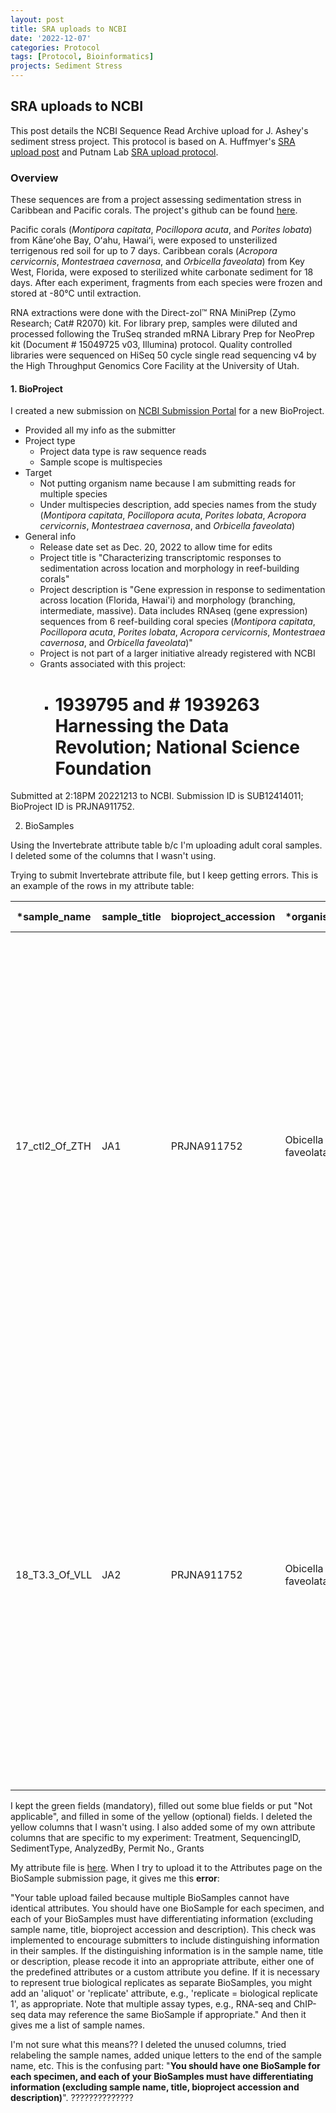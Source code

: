 ```yaml
---
layout: post
title: SRA uploads to NCBI
date: '2022-12-07'
categories: Protocol
tags: [Protocol, Bioinformatics]
projects: Sediment Stress
---
```


## SRA uploads to NCBI

This post details the NCBI Sequence Read Archive upload for J. Ashey's sediment stress project. This protocol is based on A. Huffmyer's [SRA upload post](https://ahuffmyer.github.io/ASH_Putnam_Lab_Notebook/SRA-Uploads-10-November-2022/) and Putnam Lab [SRA upload protocol](https://github.com/Putnam-Lab/Lab_Management/blob/master/Bioinformatics_%26_Coding/Data_Mangament/SRA-Upload_Protocol.md). 

### Overview 

These sequences are from a project assessing sedimentation stress in Caribbean and Pacific corals. The project's github can be found [here](https://github.com/JillAshey/SedimentStress).

Pacific corals (*Montipora capitata*, *Pocillopora acuta*, and *Porites lobata*) from Kāneʻohe Bay, Oʻahu, Hawaiʻi, were exposed to unsterilized terrigenous red soil for up to 7 days. Caribbean corals (*Acropora cervicornis*, *Montestraea cavernosa*, and *Orbicella faveolata*) from Key West, Florida, were exposed to sterilized white carbonate sediment for 18 days. After each experiment, fragments from each species were frozen and stored at -80°C until extraction.

RNA extractions were done with the Direct-zol™ RNA MiniPrep  (Zymo Research; Cat# R2070) kit. For library prep, samples were diluted and processed following the TruSeq stranded mRNA Library Prep for NeoPrep kit (Document # 15049725 v03, Illumina) protocol. Quality controlled libraries were sequenced on HiSeq 50 cycle single read sequencing v4 by the High Throughput Genomics Core Facility at the University of Utah.

#### 1. BioProject

I created a new submission on [NCBI Submission Portal](https://submit.ncbi.nlm.nih.gov/subs/bioproject/) for a new BioProject.

- Provided all my info as the submitter 
- Project type 
	- Project data type is raw sequence reads 
	- Sample scope is multispecies
- Target 
	- Not putting organism name because I am submitting reads for multiple species
	- Under multispecies description, add species names from the study (*Montipora capitata*, *Pocillopora acuta*, *Porites lobata*, *Acropora cervicornis*, *Montestraea cavernosa*, and *Orbicella faveolata*)
- General info
	- Release date set as Dec. 20, 2022 to allow time for edits 
	- Project title is "Characterizing transcriptomic responses to sedimentation across location and morphology in reef-building corals"
	- Project description is "Gene expression in response to sedimentation across location (Florida, Hawai'i) and morphology (branching, intermediate, massive). Data includes RNAseq (gene expression) sequences from 6 reef-building coral species (*Montipora capitata*, *Pocillopora acuta*, *Porites lobata*, *Acropora cervicornis*, *Montestraea cavernosa*, and *Orbicella faveolata*)"
	- Project is not part of a larger initiative already registered with NCBI
	- Grants associated with this project: 
		- # 1939795 and # 1939263 Harnessing the Data Revolution; National Science Foundation 

Submitted at 2:18PM 20221213 to NCBI. Submission ID is SUB12414011; BioProject ID is PRJNA911752.

2. BioSamples 

Using the Invertebrate attribute table b/c I'm uploading adult coral samples. I deleted some of the columns that I wasn't using. 

Trying to submit Invertebrate attribute file, but I keep getting errors. This is an example of the rows in my attribute table: 

| \*sample\_name    | sample\_title | bioproject\_accession | \*organism         | isolate    | breed          | host           | isolation\_source | \*collection\_date | \*geo\_loc\_name                        | \*tissue       | collected\_by   | dev\_stage | env\_broad\_scale            | host\_tissue\_sampled | identified\_by     | lat\_lon               | description                                                                                                                                                                                                                                                                                                                              | Treatment              | SequencingID | SedimentType                     | AnalyzedBy | Permit No.      | Grants                               |
| ----------------- | ------------- | --------------------- | ------------------ | ---------- | -------------- | -------------- | ----------------- | ------------------ | --------------------------------------- | -------------- | --------------- | ---------- | ---------------------------- | --------------------- | ------------------ | ---------------------- | ---------------------------------------------------------------------------------------------------------------------------------------------------------------------------------------------------------------------------------------------------------------------------------------------------------------------------------------- | ---------------------- | ------------ | -------------------------------- | ---------- | --------------- | ------------------------------------ |
| 17\_ctl2\_Of\_ZTH | JA1           | PRJNA911752           | Obicella faveolata | Coral host | Not applicable | Not applicable | Not applicable    | 9-Jun-16           | Florida Keys; USA: Florida: Fort Pierce | Whole organism | Francois Seneca | Adult      | coral reef \[ENVO:00000150\] | Whole host organism   | Ellis and Solander | 27.460350N, -80.311073 | Adult life stage sample of Orbicella faveolata collected from Key West National Marine Sanctuary, Florida coral reef environment. Individuals were transported to Fort Pierce, Florida, for exposure to sterilized white carbonate sediment for 18 days. Samples were preserved in liquid nitrogen and stored at -80°C until processing. | Control                | 14004RX1     | Sterilized coral rubble sediment | Jill Ashey | #FKNMS-2016-017 | NSF HDR Awards #1939795 and #1939263 |
| 18\_T3.3\_Of\_VLL | JA2           | PRJNA911752           | Obicella faveolata | Coral host | Not applicable | Not applicable | Not applicable    | 9-Jun-16           | Florida Keys; USA: Florida: Fort Pierce | Whole organism | Francois Seneca | Adult      | coral reef \[ENVO:00000150\] | Whole host organism   | Ellis and Solander | 27.460350N, -80.311073 | Adult life stage sample of Orbicella faveolata collected from Key West National Marine Sanctuary, Florida coral reef environment. Individuals were transported to Fort Pierce, Florida, for exposure to sterilized white carbonate sediment for 18 days. Samples were preserved in liquid nitrogen and stored at -80°C until processing. | Treatment 3 (300 mg/L) | 14005RX1     | Sterilized coral rubble sediment | Jill Ashey | #FKNMS-2016-017 | NSF HDR Awards #1939795 and #1939263 |


I kept the green fields (mandatory), filled out some blue fields or put "Not applicable", and filled in some of the yellow (optional) fields. I deleted the yellow columns that I wasn't using. I also added some of my own attribute columns that are specific to my experiment: Treatment, SequencingID, SedimentType, AnalyzedBy, Permit No., Grants

My attribute file is [here](https://github.com/JillAshey/SedimentStress/blob/master/Data/NCBI_upload/Invertebrate.1.0-2.xlsx). When I try to upload it to the Attributes page on the BioSample submission page, it gives me this **error**: 

"Your table upload failed because multiple BioSamples cannot have identical attributes. You should have one BioSample for each specimen, and each of your BioSamples must have differentiating information (excluding sample name, title, bioproject accession and description). This check was implemented to encourage submitters to include distinguishing information in their samples. If the distinguishing information is in the sample name, title or description, please recode it into an appropriate attribute, either one of the predefined attributes or a custom attribute you define. If it is necessary to represent true biological replicates as separate BioSamples, you might add an 'aliquot' or 'replicate' attribute, e.g., 'replicate = biological replicate 1', as appropriate. Note that multiple assay types, e.g., RNA-seq and ChIP-seq data may reference the same BioSample if appropriate." And then it gives me a list of sample names.

I'm not sure what this means?? I deleted the unused columns, tried relabeling the sample names, added unique letters to the end of the sample name, etc. This is the confusing part: "**You should have one BioSample for each specimen, and each of your BioSamples must have differentiating information (excluding sample name, title, bioproject accession and description)**". ??????????????



 

